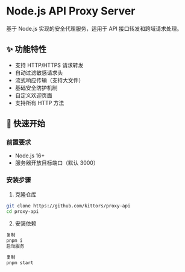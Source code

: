 # Node.js API Proxy Server

基于 Node.js 实现的安全代理服务，适用于 API 接口转发和跨域请求处理。

## ✨ 功能特性

- 支持 HTTP/HTTPS 请求转发
- 自动过滤敏感请求头
- 流式响应传输（支持大文件）
- 基础安全防护机制
- 自定义欢迎页面
- 支持所有 HTTP 方法

## 🚀 快速开始

### 前置要求
- Node.js 16+
- 服务器开放目标端口（默认 3000）

### 安装步骤

1. 克隆仓库
```bash
git clone https://github.com/kittors/proxy-api
cd proxy-api
```

2. 安装依赖

```bash
复制
pnpm i
启动服务
```

```bash
复制
pnpm start
```